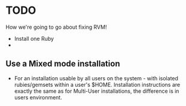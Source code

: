 # TODO

How we're going to go about fixing RVM!

- Install one Ruby
-

## Use a Mixed mode installation

- For an installation usable by all users on the system - with isolated rubies/gemsets within a user's $HOME. Installation instructions are exactly the same as for Multi-User installations, the difference is in users environment.
